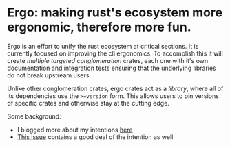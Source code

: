 # Ergo: making rust's ecosystem more ergonomic, therefore more fun.

Ergo is an effort to unify the rust ecosystem at critical sections. It is
currently focused on improving the cli ergonomics. To accomplish this it will
create _multiple targeted conglomeration_ crates, each one with it's own
documentation and integration tests ensuring that the underlying libraries do
not break upstream users.

Unlike other conglomeration crates, ergo crates act as a _library_, where all
of its dependencies use the `>=version` form. This allows users to pin versions
of specific crates and otherwise stay at the cutting edge.

Some background:
- I blogged more about my intentions [here][blog]
- [This issue][qui_issue] contains a good deal of the intention as well

[blog]: http://vitiral.github.io/2018/01/17/rust2018-and-the-great-cli-awakening.html
[qui_issue]: https://github.com/killercup/quicli/issues/19
